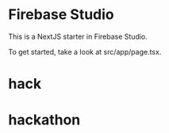 # Firebase Studio

This is a NextJS starter in Firebase Studio.

To get started, take a look at src/app/page.tsx.
# hack
# hackathon
